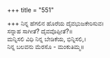 +++
title = "551"

+++
ನಿನ್ನ ಹೆಗಲಿನ ಹೊರೆಯ ದೈವಭುಜಕೇರಿಸುವ।  
ಸನ್ನಾಹ ಸಾಗೀತೆ? ದೈವವೊಪ್ಪೀತೆ?॥  
ಮನ್ನಿಸಲಿ ವಿಧಿ ನಿನ್ನ ಬೇಡಿಕೆಯ, ಭಿನ್ನಿಸಲಿ,।  
ನಿನ್ನ ಬಲವನು ಮೆರಸೊ - ಮಂಕುತಿಮ್ಮ॥  
